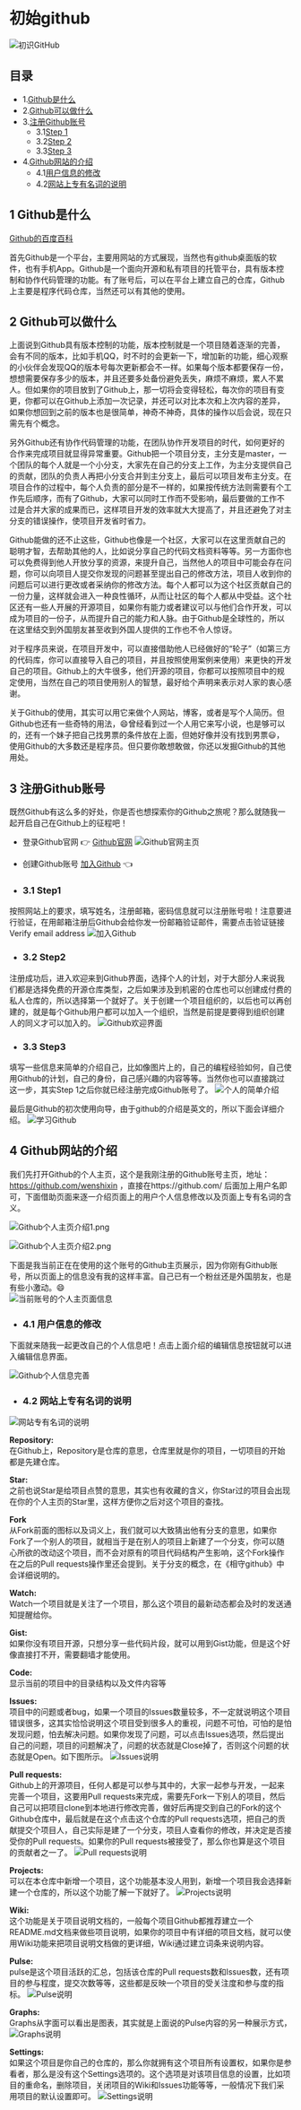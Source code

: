 # 初始github
![初识GitHub](../img/github/初识Github.png)

## 目录
- 1.[Github是什么](#1-github是什么) 
- 2.[Github可以做什么](#2-github可以做什么)
- 3.[注册Github账号](#3-注册github账号)
	- 3.1[Step 1](#31-step1)
	- 3.2[Step 2](#32-step2)
	- 3.3[Step 3](#33-step3)
- 4.[Github网站的介绍](#4-github网站的介绍)
	- 4.1[用户信息的修改](#41-用户信息的修改)
	- 4.2[网站上专有名词的说明](#42-网站上专有名词的说明)

## 1 Github是什么
[Github的百度百科](http://baike.baidu.com/link?url=WDFA0PF6QxWuccDtdEZGIbtDZx5KN45Ei-MFKc_qjkFDP58IpJUW5r8P7hbISWPF7Me4tzsIjsBTflj4u55KfK) 

首先Github是一个平台，主要用网站的方式展现，当然也有github桌面版的软件，也有手机App。Github是一个面向开源和私有项目的托管平台，具有版本控制和协作代码管理的功能。有了账号后，可以在平台上建立自己的仓库，Github上主要是程序代码仓库，当然还可以有其他的使用。

## 2 Github可以做什么
上面说到Github具有版本控制的功能，版本控制就是一个项目随着逐渐的完善，会有不同的版本，比如手机QQ，时不时的会更新一下，增加新的功能，细心观察的小伙伴会发现QQ的版本号每次更新都会不一样。如果每个版本都要保存一份，想想需要保存多少的版本，并且还要多处备份避免丢失，麻烦不麻烦，累人不累人。但如果你的项目放到了Github上，那一切将会变得轻松，每次你的项目有变更，你都可以在Github上添加一次记录，并还可以对比本次和上次内容的差异，如果你想回到之前的版本也是很简单，神奇不神奇，具体的操作以后会说，现在只需先有个概念。

另外Github还有协作代码管理的功能，在团队协作开发项目的时代，如何更好的合作来完成项目就显得异常重要。Github把一个项目分支，主分支是master，一个团队的每个人就是一个小分支，大家先在自己的分支上工作，为主分支提供自己的贡献，团队的负责人再把小分支合并到主分支上，最后可以项目发布主分支。在项目合作的过程中，每个人负责的部分是不一样的，如果按传统方法则需要有个工作先后顺序，而有了Github，大家可以同时工作而不受影响，最后要做的工作不过是合并大家的成果而已，这样项目开发的效率就大大提高了，并且还避免了对主分支的错误操作，使项目开发省时省力。

Github能做的还不止这些，Github也像是一个社区，大家可以在这里贡献自己的聪明才智，去帮助其他的人，比如说分享自己的代码文档资料等等。另一方面你也可以免费得到他人开放分享的资源，来提升自己，当然他人的项目中可能会存在问题，你可以向项目人提交你发现的问题甚至提出自己的修改方法，项目人收到你的问题后可以进行更改或者采纳你的修改方法。每个人都可以为这个社区贡献自己的一份力量，这样就会进入一种良性循环，从而让社区的每个人都从中受益。这个社区还有一些人开展的开源项目，如果你有能力或者建议可以与他们合作开发，可以成为项目的一份子，从而提升自己的能力和人脉。由于Github是全球性的，所以在这里结交到外国朋友甚至收到外国人提供的工作也不令人惊讶。

对于程序员来说，在项目开发中，可以直接借助他人已经做好的“轮子”（如第三方的代码库，你可以直接导入自己的项目，并且按照使用案例来使用）来更快的开发自己的项目。Github上的大牛很多，他们开源的项目，你都可以按照项目中的规定使用，当然在自己的项目使用别人的智慧，最好给个声明来表示对人家的衷心感谢。

关于Github的使用，其实可以用它来做个人网站，博客，或者是写个人简历。但Github也还有一些奇特的用法，:smile:曾经看到过一个人用它来写小说，也是够可以的，还有一个妹子把自己找男票的条件放在上面，但她好像并没有找到男票:smiley:，使用Github的大多数还是程序员。但只要你敢想敢做，你还以发掘Github的其他用处。

## 3 注册Github账号 
既然Github有这么多的好处，你是否也想探索你的Github之旅呢？那么就随我一起开启自己在Github上的征程吧！

- 登录Github官网 :point_right: [Github官网](https://github.com/)
![Github官网主页](../img/github/Github官网主页.png)

- 创建Github账号 [加入Github](https://github.com/join?source=login) :point_left:

- ### 3.1 Step1
按照网站上的要求，填写姓名，注册邮箱，密码信息就可以注册账号啦！注意要进行验证，在用邮箱注册后Github会给你发一份邮箱验证邮件，需要点击验证链接 Verify email address 
![加入Github](../img/github/加入Github.png)

- ### 3.2 Step2
注册成功后，进入欢迎来到Github界面，选择个人的计划，对于大部分人来说我们都是选择免费的开源仓库类型，之后如果涉及到机密的仓库也可以创建成付费的私人仓库的，所以选择第一个就好了。关于创建一个项目组织的，以后也可以再创建的，就是每个Github用户都可以加入一个组织，当然是前提是要得到组织创建人的同义才可以加入的。
![Github欢迎界面](../img/github/Github欢迎界面.png)

- ### 3.3 Step3
填写一些信息来简单的介绍自己，比如像图片上的，自己的编程经验如何，自己使用Github的计划，自己的身份，自己感兴趣的内容等等。当然你也可以直接跳过这一步，其实Step 1之后你就已经注册完成Github账号了。
![个人的简单介绍](../img/github/个人的简单介绍.png)

最后是Github的初次使用向导，由于github的介绍是英文的，所以下面会详细介绍。
![学习Github](../img/github/学习Github.png)

## 4 Github网站的介绍
我们先打开Github的个人主页，这个是我刚注册的Github账号主页，地址：https://github.com/wenshixin ，直接在https://github.com/ 后面加上用户名即可，下面借助页面来逐一介绍页面上的用户个人信息修改以及页面上专有名词的含义。

![Github个人主页介绍1.png](../img/github/Github个人主页介绍1.png)

![Github个人主页介绍2.png](../img/github/Github个人主页介绍2.png)

下面是我当前正在在使用的这个账号的Github主页展示，因为你刚有Github账号，所以页面上的信息没有我的这样丰富。自己已有一个粉丝还是外国朋友，也是有些小激动。:smile:  
![当前账号的个人主页面信息](../img/github/当前账号的个人主页面信息.png)

- ### 4.1 用户信息的修改
下面就来随我一起更改自己的个人信息吧！点击上面介绍的编辑信息按钮就可以进入编辑信息界面。

![Github个人信息完善](../img/github/Github个人信息完善.png)

- ### 4.2 网站上专有名词的说明

![网站专有名词的说明](../img/github/网站专有名词的说明.png)

**Repository:**  
在Github上，Repository是仓库的意思，仓库里就是你的项目，一切项目的开始都是先建仓库。

**Star:**  
之前也说Star是给项目点赞的意思，其实也有收藏的含义，你Star过的项目会出现在你的个人主页的Star里，这样方便你之后对这个项目的查找。

**Fork**  
从Fork前面的图标以及词义上，我们就可以大致猜出他有分支的意思，如果你Fork了一个别人的项目，就相当于是在别人的项目上新建了一个分支，你可以随心所欲的改动这个项目，而不会对原有的项目代码结构产生影响，这个Fork操作在之后的Pull requests操作里还会提到。关于分支的概念，在《相守github》中会详细说明的。

**Watch:**  
Watch一个项目就是关注了一个项目，那么这个项目的最新动态都会及时的发送通知提醒给你。

**Gist:**  
如果你没有项目开源，只想分享一些代码片段，就可以用到Gist功能，但是这个好像直接打不开，需要翻墙才能使用。

**Code:**  
显示当前的项目中的目录结构以及文件内容等

**Issues:**  
项目中的问题或者bug，如果一个项目的Issues数量较多，不一定就说明这个项目错误很多，这其实恰恰说明这个项目受到很多人的重视，问题不可怕，可怕的是怕发现问题，怕去解决问题。如果你发现了问题，可以点击Issues选项，然后提出自己的问题，项目的问题解决了，问题的状态就是Close掉了，否则这个问题的状态就是Open。如下图所示。
![Issues说明](../img/github/Issues说明.png)

**Pull requests:**  
 Github上的开源项目，任何人都是可以参与其中的，大家一起参与开发，一起来完善一个项目，这要用Pull requests来完成，需要先Fork一下别人的项目，然后自己可以把项目clone到本地进行修改完善，做好后再提交到自己的Fork的这个Github仓库中，最后就是在这个点击这个仓库的Pull requests选项，把自己的贡献提交个项目人，自己实际是建了一个分支，项目人查看你的修改，并决定是否接受你的Pull requests。如果你的Pull requests被接受了，那么你也算是这个项目的贡献者之一了。
![Pull requests说明](../img/github/Pullrequests说明.png)

**Projects:**  
可以在本仓库中新增一个项目，这个功能基本没人用到，新增一个项目我会选择新建一个仓库的，所以这个功能了解一下就好了。
![Projects说明](../img/github/Projects说明.png)

**Wiki:**  
这个功能是关于项目说明文档的，一般每个项目Github都推荐建立一个README.md文档来做些项目说明，如果你的项目中有详细的项目文档，就可以使用Wiki功能来把项目说明文档做的更详细，Wiki通过建立词条来说明内容。

**Pulse:**  
pulse是这个项目活跃的汇总，包括该仓库的Pull requests数和Issues数，还有项目的参与程度，提交次数等等，这些都是反映一个项目的受关注度和参与度的指标。
![Pulse说明](../img/github/Pulse说明.png)

**Graphs:**  
Graphs从字面可以看出是图表，其实就是上面说的Pulse内容的另一种展示方式，
![Graphs说明](../img/github/Graphs说明.png)

**Settings:**  
如果这个项目是你自己的仓库的，那么你就拥有这个项目所有设置权，如果你是参看者，那么是没有这个Settings选项的。这个选项是对该项目信息的设置，比如项目的重命名，删除项目，关闭项目的Wiki和Issues功能等等，一般情况下我们采用项目的默认设置即可。
![Settings说明](../img/github/Settings说明.png)



